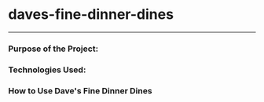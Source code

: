 # daves-fine-dinner-dines
---
### Purpose of the Project: 

### Technologies Used:

### How to Use Dave's Fine Dinner Dines 
